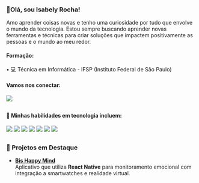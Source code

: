 ### 👋Olá, sou Isabely Rocha! 

Amo aprender coisas novas e tenho uma curiosidade por tudo que envolve o mundo da tecnologia.
Estou sempre buscando aprender novas ferramentas e técnicas para criar soluções que impactem positivamente as pessoas e o mundo ao meu redor.


#### Formação:
•  💻 Técnica em Informática - IFSP (Instituto Federal de São Paulo)

#### Vamos nos conectar:
<a href="https://www.linkedin.com/in/isabely-rocha-de-oliveira-7121b8255">
  <img src="https://img.shields.io/badge/linkedin-%230077B5.svg?style=for-the-badge&logo=linkedin&logoColor=white">
</a>

##
#### 🔧 Minhas habilidades em tecnologia incluem:
<div style="display: inline">
  <img src="https://img.shields.io/badge/css3-%231572B6.svg?style=for-the-badge&logo=css3&logoColor=white">
  <img src="https://img.shields.io/badge/html5-%23E34F26.svg?style=for-the-badge&logo=html5&logoColor=white">
  <img src="https://img.shields.io/badge/javascript-%23323330.svg?style=for-the-badge&logo=javascript&logoColor=%23F7DF1E">
  <img src="https://img.shields.io/badge/python-3670A0?style=for-the-badge&logo=python&logoColor=ffdd54">
  <img src="https://img.shields.io/badge/java-%23ED8B00.svg?style=for-the-badge&logo=openjdk&logoColor=white">
  <img src="https://img.shields.io/badge/mysql-4479A1.svg?style=for-the-badge&logo=mysql&logoColor=white">
  <img src="https://img.shields.io/badge/sqlite-%2307405e.svg?style=for-the-badge&logo=sqlite&logoColor=white">
</div>

##
### 🚀 Projetos em Destaque
- [**Bis Happy Mind**](https://github.com/isabelyrochaoliveira/BisHappyMind)  
  Aplicativo que utiliza **React Native** para monitoramento emocional com integração a smartwatches e realidade virtual.

